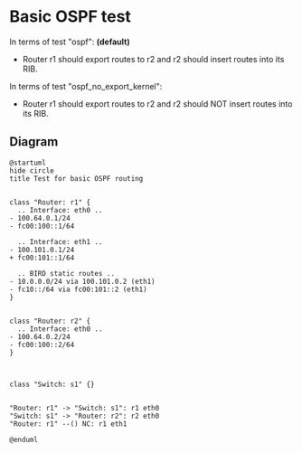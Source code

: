 # Basic OSPF test


In terms of test "ospf":  **(default)**
  - Router r1 should export routes to r2 and r2 should insert routes into its RIB.

In terms of test "ospf_no_export_kernel":
  - Router r1 should export routes to r2 and r2 should NOT insert routes into its RIB.


## Diagram

```plantuml
@startuml
hide circle
title Test for basic OSPF routing


class "Router: r1" {
  .. Interface: eth0 ..
- 100.64.0.1/24
- fc00:100::1/64

  .. Interface: eth1 ..
- 100.101.0.1/24
+ fc00:101::1/64

  .. BIRD static routes ..
- 10.0.0.0/24 via 100.101.0.2 (eth1)
- fc10::/64 via fc00:101::2 (eth1)
}


class "Router: r2" {
  .. Interface: eth0 ..
- 100.64.0.2/24
- fc00:100::2/64
}



class "Switch: s1" {}


"Router: r1" -> "Switch: s1": r1 eth0
"Switch: s1" -> "Router: r2": r2 eth0
"Router: r1" --() NC: r1 eth1

@enduml
```
